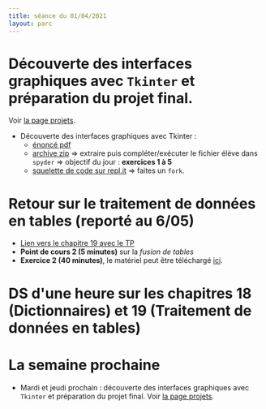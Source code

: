 ```yaml
---
title: séance du 01/04/2021
layout: parc
---
```


# Découverte des interfaces graphiques avec `Tkinter`  et préparation du projet final.


Voir [la page projets](../projets.md).

* Découverte des interfaces graphiques avec Tkinter :
  * [énoncé pdf](../Projets/ProjetFinal/ExempleMorpion/Mini-Projet-2021V1.pdf) 
  * [archive zip](../Projets/ProjetFinal/ExempleMorpion.zip) => extraire puis compléter/exécuter le fichier élève dans `spyder` => objectif du jour : **exercices 1 à 5**
  * [squelette de code sur repl.it](https://replit.com/@fredericjunier/MorpionEleve)  => faites un `fork`.


# Retour sur le traitement de données en tables (reporté au 6/05)

* [Lien vers le chapitre 19 avec le TP](../chapitre19.md)
* **Point de cours 2 (5 minutes)** sur la _fusion de tables_ 
* **Exercice 2 (40 minutes)**, le matériel peut être téléchargé [ici](../chapitre19/TP-Fusion/Ressources/materiel_tp_fusion.zip).

# DS d'une heure sur les chapitres 18 (Dictionnaires) et 19 (Traitement de données en tables)


# La semaine prochaine 

* Mardi et jeudi prochain : découverte des interfaces graphiques avec `Tkinter`  et préparation du projet final. Voir [la page projets](../projets.md).

